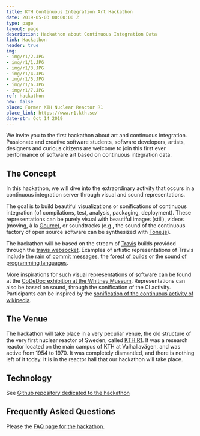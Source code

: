 ```yaml
---
title: KTH Continuous Integration Art Hackathon
date: 2019-05-03 00:00:00 Z
type: page
layout: page
description: Hackathon about Continuous Integration Data
link: Hackathon
header: true
img:
- img/r1/2.JPG
- img/r1/1.JPG
- img/r1/3.JPG
- img/r1/4.JPG
- img/r1/5.JPG
- img/r1/6.JPG
- img/r1/7.JPG
ref: hackathon
new: false
place: Former KTH Nuclear Reactor R1
place_link: https://www.r1.kth.se/
date-str: Oct 14 2019
---
```


We invite you to the first hackathon about art and continuous integration.
Passionate and creative software students, software developers, artists,
designers and curious citizens are welcome to join this first ever performance of software art based on continuous integration data.


## The Concept

In this hackathon, we will dive into the extraordinary activity that occurs in a continuous integration server through visual and sound representations.

The goal is to build beautiful visualizations or sonifications of continuous integration (of compilations, test, analysis, packaging, deployment). These representations can be purely visual with beautiful images (still), videos (moving, à la [Gource](https://gource.io/)), or soundtracks (e.g., the sound of the continuous factory of open source software can be synthesized with [Tone.js](https://tonejs.github.io/)).

The hackathon will be based on the stream of [Travis](https://travis-ci.org/) builds provided through the [travis websocket](ws://travis.durieux.me). Examples of artistic representations of Travis include the [rain of commit messages](https://travis.durieux.me/rain.html), the [forest of builds](https://travis.durieux.me/tree/) or the [sound of programming languages](https://kth.github.io/ci-hackathon/cabrera_baudry/index.html).

More inspirations for such  visual representations of software can be found at the [CoDeDoc exhibition at the Whitney Museum](https://artport.whitney.org/commissions/codedoc/index.shtml). Representations can also be based on sound, through the sonification of the CI activity. Participants can be inspired by the [sonification of the continuous activity of wikipedia](http://listen.hatnote.com/).

## The Venue

The hackathon will take place in a very peculiar venue, the old structure of the very first nuclear reactor of Sweden, called [KTH R1](https://www.r1.kth.se/). It was a research reactor located on the main campus of KTH at Valhallavägen, and was active from 1954 to 1970. It was completely dismantled, and there is nothing left of it today. It is in the reactor hall that our hackathon will take place.

## Technology

See [Github repository dedicated to the hackathon](https://github.com/KTH/ci-hackathon/)

## Frequently Asked Questions

Please the [FAQ page for the hackathon](https://kth.github.io/ci-hackathon/faq.html).
